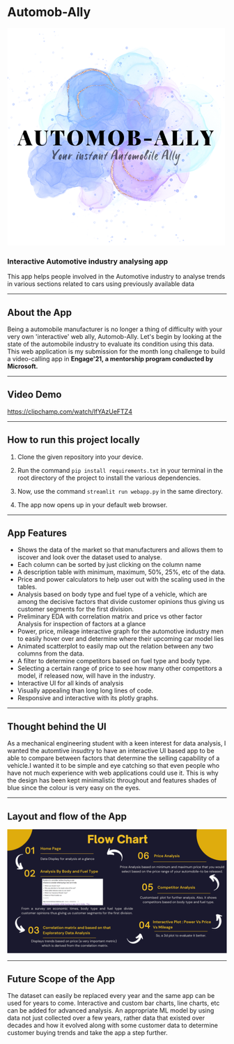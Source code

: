 # Automob-Ally
![App Logo](https://github.com/LisaKhuntia/Automob-Ally/blob/main/Data/AUTOMOB-ALLY.png)
### Interactive Automotive industry analysing app
This app helps people involved in the Automotive industry to analyse trends in various sections related to cars using previously available data


***
## About the App
Being a automobile manufacturer is no longer a thing of difficulty with your very own 'interactive' web ally, Automob-Ally. Let's begin by looking at the state of the automobile industry to evaluate its condition using this data.
This web application is my submission for the month long challenge to build a video-calling app in **Engage'21, a mentorship program conducted by Microsoft.**


***
## Video Demo
https://clipchamp.com/watch/lfYAzUeFTZ4


***
## How to run this project locally
1. Clone the given repository into your device.

2. Run the command `pip install requirements.txt` in your terminal in the root directory of the project to install the various dependencies.

3. Now, use the command `streamlit run webapp.py` in the same directory.

4. The app now opens up in your default web browser.


***
## App Features
- Shows the data of the market so that manufacturers and allows them to iscover and look over the dataset used to analyse.
- Each column can be sorted by just clicking on the column name
- A description table with minimum, maximum, 50%, 25%, etc of the data.
- Price and power calculators to help user out with the scaling used in the tables.
- Analysis based on body type and fuel type of a vehicle, which are among the decisive factors that divide customer opinions thus giving us customer segments for the first division.
- Preliminary EDA with correlation matrix and price vs other factor Analysis for inspection of factors at a glance
- Power, price, mileage interactive graph for the automotive industry men to easily hover over and determine where their upcoming car model lies
- Animated scatterplot to easily map out the relation between any two columns from the data.
- A filter to determine competitors based on fuel type and body type.
- Selecting a certain range of price to see how many other competitors a model, if released now, will have in the industry.
- Interactive UI for all kinds of analysis
- Visually appealing than long long lines of code.
- Responsive and interactive with its plotly graphs.


***
## Thought behind the UI
As a mechanical engineering student with a keen interest for data analysis, I wanted the automtive insudtry to have an interactive UI based app to be able to compare between factors that determine the selling capability of a vehicle.I wanted it to be simple and eye catching so that even people who have not much experience with web applications could use it. This is why the design has been kept minimalistic throughout and features shades of blue since the colour is very easy on the eyes.


***
## Layout and flow of the App
![Flow](https://github.com/LisaKhuntia/Automob-Ally/blob/main/Data/Microsoft%20enegage%20'22.png)


***
## Future Scope of the App
The dataset can easily be replaced every year and the same app can be used for years to come. Interactive and custom bar charts, line charts, etc can be added for advanced analysis. An appropriate ML model by using data not just collected over a few years, rather data that existed over decades and how it evolved along with some customer data to determine customer buying trends and take the app a step further.
